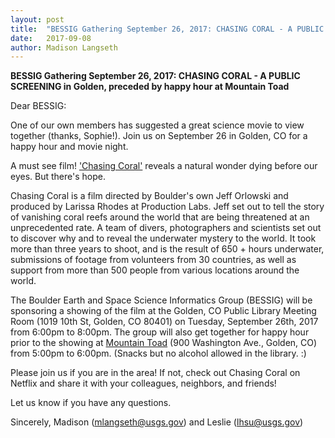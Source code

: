 ```yaml
---
layout: post
title:  "BESSIG Gathering September 26, 2017: CHASING CORAL - A PUBLIC SCREENING in Golden, preceded by happy hour at Mountain Toad"
date:   2017-09-08
author: Madison Langseth
---
```


**BESSIG Gathering September 26,  2017: CHASING CORAL - A PUBLIC SCREENING in Golden, preceded by happy hour at Mountain Toad**

Dear BESSIG:

One of our own members has suggested a great science movie to view together (thanks, Sophie!). Join us on September 26 in Golden, CO for a happy hour and movie night.

A must see film! ['Chasing Coral'](http://www.chasingcoral.com/) reveals a natural wonder dying before our eyes. But there's hope.

Chasing Coral is a film directed by Boulder's own Jeff Orlowski and produced by Larissa Rhodes at Production Labs. Jeff set out to tell the story of vanishing coral reefs around the world that are being threatened at an unprecedented rate. A team of divers, photographers and scientists set out to discover why and to reveal the underwater mystery to the world. It took more than three years to shoot, and is the result of 650 + hours underwater, submissions of footage from volunteers from 30 countries, as well as support from more than 500 people from various locations around the world.

The Boulder Earth and Space Science Informatics Group (BESSIG) will be sponsoring a showing of the film at the Golden, CO Public Library Meeting Room (1019 10th St, Golden, CO 80401) on Tuesday, September 26th, 2017 from 6:00pm to 8:00pm. The group will also get together for happy hour prior to the showing at [Mountain Toad](http://www.chasingcoral.com/) (900 Washington Ave., Golden, CO) from 5:00pm to 6:00pm. (Snacks but no alcohol allowed in the library. :)

Please join us if you are in the area! If not, check out Chasing Coral on Netflix and share it with your colleagues, neighbors, and friends!

Let us know if you have any questions.

Sincerely,
Madison (mlangseth@usgs.gov) and Leslie (lhsu@usgs.gov)
